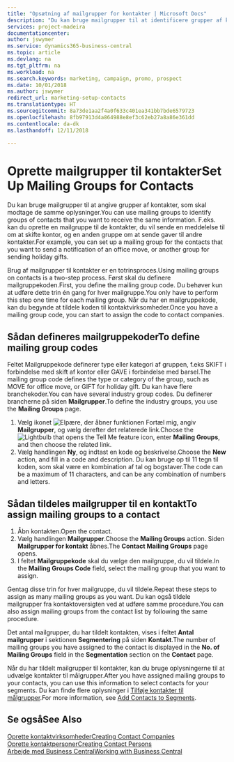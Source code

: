 ```yaml
---
title: "Opsætning af mailgrupper for kontakter | Microsoft Docs"
description: "Du kan bruge mailgrupper til at identificere grupper af kontakter, som skal modtage de samme oplysninger, f.eks. til en marketingkampagne eller et fremstød."
services: project-madeira
documentationcenter: 
author: jswymer
ms.service: dynamics365-business-central
ms.topic: article
ms.devlang: na
ms.tgt_pltfrm: na
ms.workload: na
ms.search.keywords: marketing, campaign, promo, prospect
ms.date: 10/01/2018
ms.author: jswymer
redirect_url: marketing-setup-contacts
ms.translationtype: HT
ms.sourcegitcommit: 8a73de1aa2f4a0f633c401ea341bb7bde6579723
ms.openlocfilehash: 8fb97913d4a864988e8ef3c62eb27a8a86e361dd
ms.contentlocale: da-dk
ms.lasthandoff: 12/11/2018

---
```

# <a name="set-up-mailing-groups-for-contacts"></a><span data-ttu-id="87fcc-103">Oprette mailgrupper til kontakter</span><span class="sxs-lookup"><span data-stu-id="87fcc-103">Set Up Mailing Groups for Contacts</span></span>
<span data-ttu-id="87fcc-104">Du kan bruge mailgrupper til at angive grupper af kontakter, som skal modtage de samme oplysninger.</span><span class="sxs-lookup"><span data-stu-id="87fcc-104">You can use mailing groups to identify groups of contacts that you want to receive the same information.</span></span> <span data-ttu-id="87fcc-105">F.eks. kan du oprette en mailgruppe til de kontakter, du vil sende en meddelelse til om at skifte kontor, og en anden gruppe om at sende gaver til andre kontakter.</span><span class="sxs-lookup"><span data-stu-id="87fcc-105">For example, you can set up a mailing group for the contacts that you want to send a notification of an office move, or another group for sending holiday gifts.</span></span>

<span data-ttu-id="87fcc-106">Brug af mailgrupper til kontakter er en totrinsproces.</span><span class="sxs-lookup"><span data-stu-id="87fcc-106">Using mailing groups on contacts is a two-step process.</span></span> <span data-ttu-id="87fcc-107">Først skal du definere mailgruppekoden.</span><span class="sxs-lookup"><span data-stu-id="87fcc-107">First, you define the mailing group code.</span></span> <span data-ttu-id="87fcc-108">Du behøver kun at udføre dette trin én gang for hver mailgruppe.</span><span class="sxs-lookup"><span data-stu-id="87fcc-108">You only have to perform this step one time for each mailing group.</span></span> <span data-ttu-id="87fcc-109">Når du har en mailgruppekode, kan du begynde at tildele koden til kontaktvirksomheder.</span><span class="sxs-lookup"><span data-stu-id="87fcc-109">Once you have a mailing group code, you can start to assign the code to contact companies.</span></span>

## <a name="to-define-mailing-group-codes"></a><span data-ttu-id="87fcc-110">Sådan defineres mailgruppekoder</span><span class="sxs-lookup"><span data-stu-id="87fcc-110">To define mailing group codes</span></span>
<span data-ttu-id="87fcc-111">Feltet Mailgruppekode definerer type eller kategori af gruppen, f.eks SKIFT i forbindelse med skift af kontor eller GAVE i forbindelse med barsel.</span><span class="sxs-lookup"><span data-stu-id="87fcc-111">The mailing group code defines the type or category of the group, such as MOVE for office move, or GIFT for holiday gift.</span></span> <span data-ttu-id="87fcc-112">Du kan have flere branchekoder.</span><span class="sxs-lookup"><span data-stu-id="87fcc-112">You can have several industry group codes.</span></span> <span data-ttu-id="87fcc-113">Du definerer brancherne på siden **Mailgrupper**.</span><span class="sxs-lookup"><span data-stu-id="87fcc-113">To define the industry groups, you use the **Mailing Groups** page.</span></span>

1. <span data-ttu-id="87fcc-114">Vælg ikonet ![Elpære, der åbner funktionen Fortæl mig](media/ui-search/search_small.png "Fortæl mig, hvad du vil foretage dig"), angiv **Mailgrupper**, og vælg derefter det relaterede link.</span><span class="sxs-lookup"><span data-stu-id="87fcc-114">Choose the ![Lightbulb that opens the Tell Me feature](media/ui-search/search_small.png "Tell me what you want to do") icon, enter **Mailing Groups**, and then choose the related link.</span></span>
2. <span data-ttu-id="87fcc-115">Vælg handlingen **Ny**, og indtast en kode og beskrivelse.</span><span class="sxs-lookup"><span data-stu-id="87fcc-115">Choose the **New** action, and fill in a code and description.</span></span> <span data-ttu-id="87fcc-116">Du kan bruge op til 11 tegn til koden, som skal være en kombination af tal og bogstaver.</span><span class="sxs-lookup"><span data-stu-id="87fcc-116">The code can be a maximum of 11 characters, and can be any combination of numbers and letters.</span></span>

## <a name="AssignMailGroupContact"></a> <span data-ttu-id="87fcc-117">Sådan tildeles mailgrupper til en kontakt</span><span class="sxs-lookup"><span data-stu-id="87fcc-117">To assign mailing groups to a contact</span></span>
1. <span data-ttu-id="87fcc-118">Åbn kontakten.</span><span class="sxs-lookup"><span data-stu-id="87fcc-118">Open the contact.</span></span>
2. <span data-ttu-id="87fcc-119">Vælg handlingen **Mailgrupper**.</span><span class="sxs-lookup"><span data-stu-id="87fcc-119">Choose the **Mailing Groups** action.</span></span> <span data-ttu-id="87fcc-120">Siden **Mailgrupper for kontakt** åbnes.</span><span class="sxs-lookup"><span data-stu-id="87fcc-120">The **Contact Mailing Groups** page opens.</span></span>
3. <span data-ttu-id="87fcc-121">I feltet **Mailgruppekode** skal du vælge den mailgruppe, du vil tildele.</span><span class="sxs-lookup"><span data-stu-id="87fcc-121">In the **Mailing Groups Code** field, select the mailing group that you want to assign.</span></span>

<span data-ttu-id="87fcc-122">Gentag disse trin for hver mailgruppe, du vil tildele.</span><span class="sxs-lookup"><span data-stu-id="87fcc-122">Repeat these steps to assign as many mailing groups as you want.</span></span> <span data-ttu-id="87fcc-123">Du kan også tildele mailgrupper fra kontaktoversigten ved at udføre samme procedure.</span><span class="sxs-lookup"><span data-stu-id="87fcc-123">You can also assign mailing groups from the contact list by following the same procedure.</span></span>

<span data-ttu-id="87fcc-124">Det antal mailgrupper, du har tildelt kontakten, vises i feltet **Antal mailgrupper** i sektionen **Segmentering** på siden **Kontakt**.</span><span class="sxs-lookup"><span data-stu-id="87fcc-124">The number of mailing groups you have assigned to the contact is displayed in the **No. of Mailing Groups** field in the **Segmentation** section on the **Contact** page.</span></span>

<span data-ttu-id="87fcc-125">Når du har tildelt mailgrupper til kontakter, kan du bruge oplysningerne til at udvælge kontakter til målgrupper.</span><span class="sxs-lookup"><span data-stu-id="87fcc-125">After you have assigned mailing groups to your contacts, you can use this information to select contacts for your segments.</span></span> <span data-ttu-id="87fcc-126">Du kan finde flere oplysninger i [Tilføje kontakter til målgrupper](marketing-add-contact-segment.md).</span><span class="sxs-lookup"><span data-stu-id="87fcc-126">For more information, see [Add Contacts to Segments](marketing-add-contact-segment.md).</span></span>

## <a name="see-also"></a><span data-ttu-id="87fcc-127">Se også</span><span class="sxs-lookup"><span data-stu-id="87fcc-127">See Also</span></span>
[<span data-ttu-id="87fcc-128">Oprette kontaktvirksomheder</span><span class="sxs-lookup"><span data-stu-id="87fcc-128">Creating Contact Companies</span></span>](marketing-create-contact-companies.md)  
[<span data-ttu-id="87fcc-129">Oprette kontaktpersoner</span><span class="sxs-lookup"><span data-stu-id="87fcc-129">Creating Contact Persons</span></span>](marketing-create-contact-persons.md)  
[<span data-ttu-id="87fcc-130">Arbejde med Business Central</span><span class="sxs-lookup"><span data-stu-id="87fcc-130">Working with Business Central</span></span>](ui-work-product.md)

